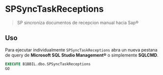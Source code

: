 # SPSyncTaskReceptions
> SP sincroniza documentos de recepcion manual hacia Sap®

## Uso
Para ejecutar individualmente `SPSyncTaskReceptions` abra un nueva pestana de query de __Microsoft SQL Studio Management®__ o simplemente __SQLCMD__.

```sql
EXECUTE B1BBIL.dbo.SPSyncTaskReceptions
GO
```